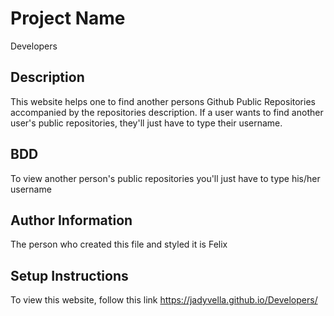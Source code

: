 # Project Name
Developers

## Description
This website helps one to find another persons Github Public Repositories accompanied by the repositories description. If a user wants to find another user's public repositories, they'll just have to type their username.

## BDD
To view another person's public repositories you'll just have to type his/her username

## Author Information
The person who created this file and styled it is Felix

## Setup Instructions
To view this website, follow this link https://jadyvella.github.io/Developers/